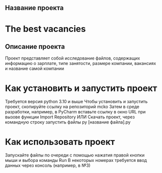 ## Название проекта
# The best vacancies

## Описание проекта
Проект представляет собой исследование файлов, содержащих информацию о зарплате, типе занятости, размере компании, вакансиях и название самой компании

# Как установить и запустить проект
Требуется версия python 3.10 и выше
Чтобы установить и запустить проект, скопируйте ссылку на репозиторий mcko
Затем в среде разработки, например, в PyCharm вставьте ссылку в окно URL при вызове функции Import Repository 
ИЛИ
Скачать проект, через командную строку запустить файлы
py [название файла].py

# Как использовать проект
Запускайте файлы по очереди с помощью нажатия правой кнопки мыши и выбора команды Run
В некоторых номерах требуется ввод данных через консоль (например, в №3)
